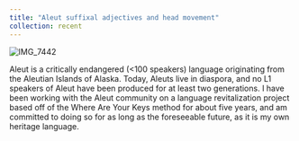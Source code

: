 ```yaml
---
title: "Aleut suffixal adjectives and head movement"
collection: recent
---
```


![IMG_7442](https://user-images.githubusercontent.com/33502930/194636160-742c47df-3d41-465c-9f26-9cf47e353e0b.JPG)

Aleut is a critically endangered (<100 speakers) language originating from the Aleutian Islands of Alaska. Today, Aleuts live in diaspora, and no L1 speakers of Aleut have been produced for at least two generations. I have been working with the Aleut community on a language revitalization project based off of the Where Are Your Keys method for about five years, and am committed to doing so for as long as the foreseeable future, as it is my own heritage language.

